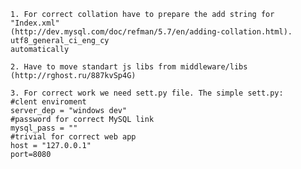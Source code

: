     1. For correct collation have to prepare the add string for "Index.xml"
    (http://dev.mysql.com/doc/refman/5.7/en/adding-collation.html). utf8_general_ci_eng_cy
    automatically

    2. Have to move standart js libs from middleware/libs
    (http://rghost.ru/887kvSp4G)

    3. For correct work we need sett.py file. The simple sett.py:
    #clent enviroment
    server_dep = "windows dev"
    #password for correct MySQL link
    mysql_pass = ""
    #trivial for correct web app
    host = "127.0.0.1"
    port=8080
